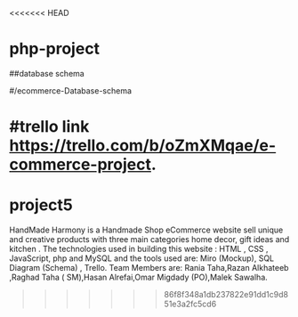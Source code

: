 <<<<<<< HEAD
# php-project


##database schema

#/ecommerce-Database-schema

#trello link https://trello.com/b/oZmXMqae/e-commerce-project.
=======
# project5
HandMade Harmony is a Handmade Shop eCommerce website sell unique and creative products with three main categories home decor, gift ideas and kitchen . The technologies used in building this website : HTML , CSS , JavaScript, php and MySQL and the tools used are: Miro (Mockup), SQL Diagram (Schema) , Trello. Team Members are: Rania Taha,Razan Alkhateeb ,Raghad Taha ( SM),Hasan Alrefai,Omar Migdady (PO),Malek Sawalha.
>>>>>>> 86f8f348a1db237822e91dd1c9d851e3a2fc5cd6
